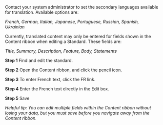 Contact your system administrator to set the secondary languages available for translation.
Available options are:

*French, German, Italian, Japanese, Portuguese, Russian, Spanish, Ukrainian*

Currently, translated content may only be entered for fields shown in the Content ribbon when editing a Standard. 
These fields are:

*Title, Summary, Description, Feature, Body, Statements*

**Step 1** Find and edit the standard.

**Step 2** Open the Content ribbon, and click the pencil icon.

**Step 3** To enter French text, click the FR link.

**Step 4** Enter the French text directly in the Edit box.

**Step 5** Save


*Helpful tip: You can edit multiple fields within the Content ribbon without losing your data, but you must save before you navigate away from the Content ribbon.*
